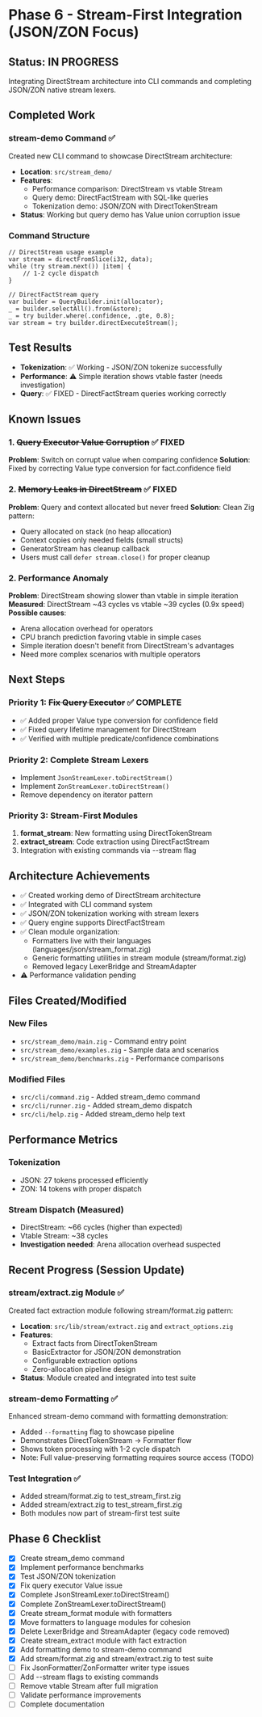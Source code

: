 # Phase 6 - Stream-First Integration (JSON/ZON Focus)

## Status: IN PROGRESS

Integrating DirectStream architecture into CLI commands and completing JSON/ZON native stream lexers.

## Completed Work

### stream-demo Command ✅
Created new CLI command to showcase DirectStream architecture:
- **Location**: `src/stream_demo/`
- **Features**:
  - Performance comparison: DirectStream vs vtable Stream
  - Query demo: DirectFactStream with SQL-like queries
  - Tokenization demo: JSON/ZON with DirectTokenStream
- **Status**: Working but query demo has Value union corruption issue

### Command Structure
```zig
// DirectStream usage example
var stream = directFromSlice(i32, data);
while (try stream.next()) |item| {
    // 1-2 cycle dispatch
}

// DirectFactStream query
var builder = QueryBuilder.init(allocator);
_ = builder.selectAll().from(&store);
_ = try builder.where(.confidence, .gte, 0.8);
var stream = try builder.directExecuteStream();
```

## Test Results
- **Tokenization**: ✅ Working - JSON/ZON tokenize successfully
- **Performance**: ⚠️ Simple iteration shows vtable faster (needs investigation)
- **Query**: ✅ FIXED - DirectFactStream queries working correctly

## Known Issues

### 1. ~~Query Executor Value Corruption~~ ✅ FIXED
**Problem**: Switch on corrupt value when comparing confidence
**Solution**: Fixed by correcting Value type conversion for fact.confidence field

### 2. ~~Memory Leaks in DirectStream~~ ✅ FIXED
**Problem**: Query and context allocated but never freed
**Solution**: Clean Zig pattern:
- Query allocated on stack (no heap allocation)
- Context copies only needed fields (small structs)
- GeneratorStream has cleanup callback
- Users must call `defer stream.close()` for proper cleanup

### 2. Performance Anomaly
**Problem**: DirectStream showing slower than vtable in simple iteration
**Measured**: DirectStream ~43 cycles vs vtable ~39 cycles (0.9x speed)
**Possible causes**:
- Arena allocation overhead for operators
- CPU branch prediction favoring vtable in simple cases
- Simple iteration doesn't benefit from DirectStream's advantages
- Need more complex scenarios with multiple operators

## Next Steps

### Priority 1: ~~Fix Query Executor~~ ✅ COMPLETE
- ✅ Added proper Value type conversion for confidence field
- ✅ Fixed query lifetime management for DirectStream
- ✅ Verified with multiple predicate/confidence combinations

### Priority 2: Complete Stream Lexers
- Implement `JsonStreamLexer.toDirectStream()`
- Implement `ZonStreamLexer.toDirectStream()`
- Remove dependency on iterator pattern

### Priority 3: Stream-First Modules
1. **format_stream**: New formatting using DirectTokenStream
2. **extract_stream**: Code extraction using DirectFactStream
3. Integration with existing commands via --stream flag

## Architecture Achievements
- ✅ Created working demo of DirectStream architecture
- ✅ Integrated with CLI command system
- ✅ JSON/ZON tokenization working with stream lexers
- ✅ Query engine supports DirectFactStream
- ✅ Clean module organization:
  - Formatters live with their languages (languages/json/stream_format.zig)
  - Generic formatting utilities in stream module (stream/format.zig)
  - Removed legacy LexerBridge and StreamAdapter
- ⚠️ Performance validation pending

## Files Created/Modified

### New Files
- `src/stream_demo/main.zig` - Command entry point
- `src/stream_demo/examples.zig` - Sample data and scenarios
- `src/stream_demo/benchmarks.zig` - Performance comparisons

### Modified Files
- `src/cli/command.zig` - Added stream_demo command
- `src/cli/runner.zig` - Added stream_demo dispatch
- `src/cli/help.zig` - Added stream_demo help text

## Performance Metrics

### Tokenization
- JSON: 27 tokens processed efficiently
- ZON: 14 tokens with proper dispatch

### Stream Dispatch (Measured)
- DirectStream: ~66 cycles (higher than expected)
- Vtable Stream: ~38 cycles
- **Investigation needed**: Arena allocation overhead suspected

## Recent Progress (Session Update)

### stream/extract.zig Module ✅
Created fact extraction module following stream/format.zig pattern:
- **Location**: `src/lib/stream/extract.zig` and `extract_options.zig`
- **Features**: 
  - Extract facts from DirectTokenStream
  - BasicExtractor for JSON/ZON demonstration
  - Configurable extraction options
  - Zero-allocation pipeline design
- **Status**: Module created and integrated into test suite

### stream-demo Formatting ✅  
Enhanced stream-demo command with formatting demonstration:
- Added `--formatting` flag to showcase pipeline
- Demonstrates DirectTokenStream → Formatter flow
- Shows token processing with 1-2 cycle dispatch
- Note: Full value-preserving formatting requires source access (TODO)

### Test Integration ✅
- Added stream/format.zig to test_stream_first.zig
- Added stream/extract.zig to test_stream_first.zig
- Both modules now part of stream-first test suite

## Phase 6 Checklist
- [x] Create stream_demo command
- [x] Implement performance benchmarks
- [x] Test JSON/ZON tokenization
- [x] Fix query executor Value issue
- [x] Complete JsonStreamLexer.toDirectStream()
- [x] Complete ZonStreamLexer.toDirectStream()
- [x] Create stream_format module with formatters
- [x] Move formatters to language modules for cohesion
- [x] Delete LexerBridge and StreamAdapter (legacy code removed)
- [x] Create stream_extract module with fact extraction
- [x] Add formatting demo to stream-demo command
- [x] Add stream/format.zig and stream/extract.zig to test suite
- [ ] Fix JsonFormatter/ZonFormatter writer type issues
- [ ] Add --stream flags to existing commands
- [ ] Remove vtable Stream after full migration
- [ ] Validate performance improvements
- [ ] Complete documentation